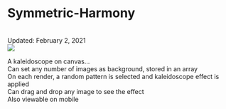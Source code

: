 # Symmetric-Harmony
<br>
Updated: February 2, 2021 
<br>

<img src='symmetry.gif'>

<p>
  A kaleidoscope on canvas... <br>
  Can set any number of images as background, stored in an array<br>
  On each render, a random pattern is selected and kaleidoscope effect is applied <br>
  Can drag and drop any image to see the effect <br>
  Also viewable on mobile
</p>
